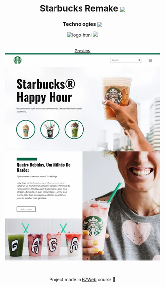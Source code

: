 <h1 align=center>Starbucks Remake <img src="https://cdn3.emoji.gg/emojis/6574_Starbucks.png" align=center width="50" /></h1>

<div align=center>
<h3 align=center>Technologies <img align=center width=20 src="https://cdn3.emoji.gg/emojis/8995-staff-icon.png"/></h3>
<img src="https://img.shields.io/badge/HTML5-E34F26?style=for-the-badge&logo=html5&logoColor=white" alt="logo-html">
<img src="https://img.shields.io/badge/CSS3-1572B6?style=for-the-badge&logo=css3&logoColor=white alt="logo-css">
</div>

<br />
<br />

<div align=center>
  <a href="">Preview</a>
</div>

<div align=center>
  <img src="Preview.png"/>
</div>

<br />
<br />
<br />

<div align=center>
  <footer align=center>Project made in <a href="https://b7web.com.br/fullstack/">B7Web</a> course 💙</footer>
</div>
